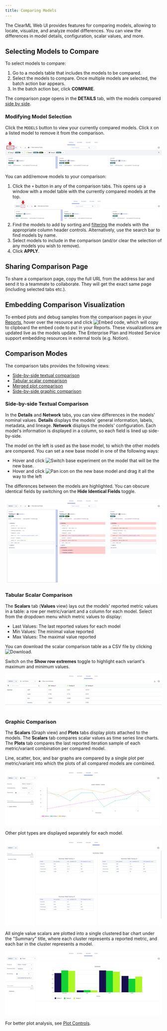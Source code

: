 ```yaml
---
title: Comparing Models
---
```


The ClearML Web UI provides features for comparing models, allowing to locate, visualize, and analyze model differences. 
You can view the differences in model details, configuration, scalar values, and more.

## Selecting Models to Compare
To select models to compare:
1. Go to a models table that includes the models to be compared.
1. Select the models to compare. Once multiple models are selected, the batch action bar appears.
1. In the batch action bar, click **COMPARE**. 

The comparison page opens in the **DETAILS** tab, with the models compared [side by side](#side-by-side-textual-comparison).

### Modifying Model Selection
Click the `MODELS` button to view your currently compared models. Click `X` on a listed model to remove
it from the comparison.

![Models list](../img/webapp_compare_model_select_1.png)

You can add/remove models to your comparison:
1. Click the `+` button in any of the comparison tabs. This opens up a window with a model table with the currently 
compared models at the top.
   ![Adding models](../img/webapp_compare_model_select_2.png)
1. Find the models to add by sorting and [filtering](webapp_model_table.md#filtering-columns) the models with the 
appropriate column header controls. Alternatively, use the search bar to find models by name.
1. Select models to include in the comparison (and/or clear the selection of any models you wish to remove).
1. Click **APPLY**.

## Sharing Comparison Page
To share a comparison page, copy the full URL from the address bar and send it to a teammate to collaborate. They will 
get the exact same page (including selected tabs etc.).

## Embedding Comparison Visualization
To embed plots and debug samples from the comparison pages in your [Reports](webapp_reports.md), hover over the
resource and click <img src="/docs/latest/icons/ico-plotly-embed-code.svg" alt="Embed code" className="icon size-md space-sm" />, 
which will copy to clipboard the embed code to put in your Reports. These visualizations are updated live as the 
models update. The Enterprise Plan and Hosted Service support embedding resources in external tools (e.g. Notion).

## Comparison Modes
The comparison tabs provides the following views:
* [Side-by-side textual comparison](#side-by-side-textual-comparison)
* [Tabular scalar comparison](#tabular-scalar-comparison)
* [Merged plot comparison](#graphic-comparison) 
* [Side-by-side graphic comparison](#graphic-comparison) 


### Side-by-side Textual Comparison

In the **Details** and **Network** tabs, you can view differences in the models' nominal 
values. **Details** displays the models' general information, labels, metadata, and lineage. **Network** displays the models' 
configuration. Each model's 
information is displayed in a column, so each field is lined up side-by-side. 

The model on the left is used as the base model, to which the other models are compared. You can set a new base model 
in one of the following ways:
* Hover and click <img src="/docs/latest/icons/ico-switch-base.svg" alt="Switch base experiment" className="icon size-md space-sm" /> 
on the model that will be the new base.
* Hover and click <img src="/docs/latest/icons/ico-pan.svg" alt="Pan icon" className="icon size-md space-sm" /> on the new base model and drag it all the way to the left

The differences between the models are highlighted. You can obscure identical fields by switching on the
**Hide Identical Fields** toggle.

![Text comparison](../img/webapp_compare_models_text.png)

### Tabular Scalar Comparison 
The **Scalars** tab (**Values** view) lays out the models' reported metric values in a table: a row per metric/variant and a 
column for each model. Select from the dropdown menu which metric values to display:
* Last Values: The last reported values for each model
* Min Values: The minimal value reported 
* Max Values: The maximal value reported 

You can download the scalar comparison table as a CSV file by clicking <img src="/docs/latest/icons/ico-download.svg" alt="Download" className="icon size-md space-sm" />. 

Switch on the **Show row extremes** toggle to highlight each variant's maximum and minimum values.  

![side-by-side scalar comparison](../img/webapp_compare_models_scalar_table.png)


### Graphic Comparison
The **Scalars** (Graph view) and **Plots** tabs display plots attached to the models. The **Scalars** tab compares 
scalar values as time series line charts. The **Plots** tab compares the last reported iteration sample of each 
metric/variant combination per compared model. 

Line, scatter, box, and bar graphs are compared by a single plot per metric/variant into which the plots of all compared 
models are combined.

![Merged plots](../img/webapp_compare_models_merge_plots.png)

Other plot types are displayed separately for each model.

![Side-by-side plots](../img/webapp_compare_models_side_plots.png)

All single value scalars are plotted into a single clustered bar chart under the "Summary" title, where each cluster 
represents a reported metric, and each bar in the cluster represents a model.

![Single scalar comparison](../img/webapp_compare_model_single_scalars.png)

For better plot analysis, see [Plot Controls](webapp_exp_track_visual.md#plot-controls).

